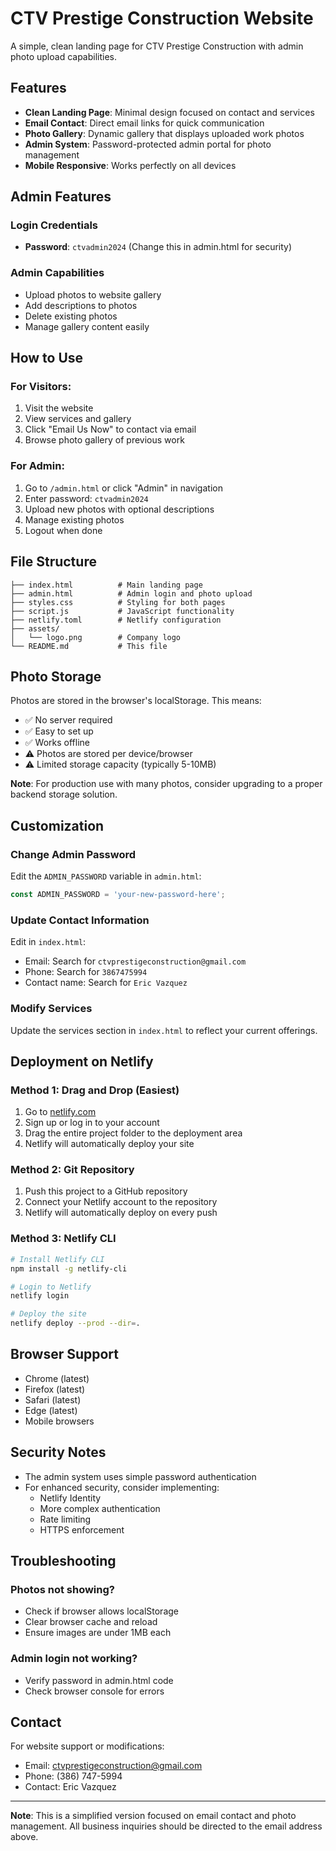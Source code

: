 # CTV Prestige Construction Website

A simple, clean landing page for CTV Prestige Construction with admin photo upload capabilities.

## Features

- **Clean Landing Page**: Minimal design focused on contact and services
- **Email Contact**: Direct email links for quick communication
- **Photo Gallery**: Dynamic gallery that displays uploaded work photos
- **Admin System**: Password-protected admin portal for photo management
- **Mobile Responsive**: Works perfectly on all devices

## Admin Features

### Login Credentials
- **Password**: `ctvadmin2024` (Change this in admin.html for security)

### Admin Capabilities
- Upload photos to website gallery
- Add descriptions to photos
- Delete existing photos
- Manage gallery content easily

## How to Use

### For Visitors:
1. Visit the website
2. View services and gallery
3. Click "Email Us Now" to contact via email
4. Browse photo gallery of previous work

### For Admin:
1. Go to `/admin.html` or click "Admin" in navigation
2. Enter password: `ctvadmin2024`
3. Upload new photos with optional descriptions
4. Manage existing photos
5. Logout when done

## File Structure

```
├── index.html          # Main landing page
├── admin.html          # Admin login and photo upload
├── styles.css          # Styling for both pages
├── script.js           # JavaScript functionality
├── netlify.toml        # Netlify configuration
├── assets/
│   └── logo.png        # Company logo
└── README.md           # This file
```

## Photo Storage

Photos are stored in the browser's localStorage. This means:
- ✅ No server required
- ✅ Easy to set up
- ✅ Works offline
- ⚠️ Photos are stored per device/browser
- ⚠️ Limited storage capacity (typically 5-10MB)

**Note**: For production use with many photos, consider upgrading to a proper backend storage solution.

## Customization

### Change Admin Password
Edit the `ADMIN_PASSWORD` variable in `admin.html`:
```javascript
const ADMIN_PASSWORD = 'your-new-password-here';
```

### Update Contact Information
Edit in `index.html`:
- Email: Search for `ctvprestigeconstruction@gmail.com`
- Phone: Search for `3867475994`
- Contact name: Search for `Eric Vazquez`

### Modify Services
Update the services section in `index.html` to reflect your current offerings.

## Deployment on Netlify

### Method 1: Drag and Drop (Easiest)
1. Go to [netlify.com](https://netlify.com)
2. Sign up or log in to your account
3. Drag the entire project folder to the deployment area
4. Netlify will automatically deploy your site

### Method 2: Git Repository
1. Push this project to a GitHub repository
2. Connect your Netlify account to the repository
3. Netlify will automatically deploy on every push

### Method 3: Netlify CLI
```bash
# Install Netlify CLI
npm install -g netlify-cli

# Login to Netlify
netlify login

# Deploy the site
netlify deploy --prod --dir=.
```

## Browser Support

- Chrome (latest)
- Firefox (latest)
- Safari (latest)
- Edge (latest)
- Mobile browsers

## Security Notes

- The admin system uses simple password authentication
- For enhanced security, consider implementing:
  - Netlify Identity
  - More complex authentication
  - Rate limiting
  - HTTPS enforcement

## Troubleshooting

### Photos not showing?
- Check if browser allows localStorage
- Clear browser cache and reload
- Ensure images are under 1MB each

### Admin login not working?
- Verify password in admin.html code
- Check browser console for errors

## Contact

For website support or modifications:
- Email: ctvprestigeconstruction@gmail.com
- Phone: (386) 747-5994
- Contact: Eric Vazquez

---

**Note**: This is a simplified version focused on email contact and photo management. All business inquiries should be directed to the email address above.
